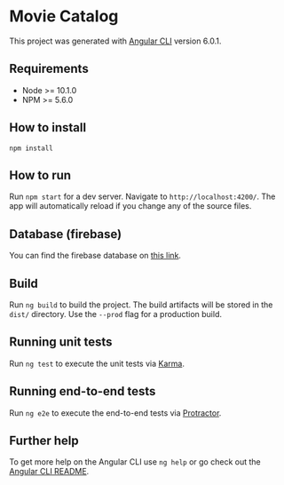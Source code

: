 # Movie Catalog

This project was generated with [Angular CLI](https://github.com/angular/angular-cli) version 6.0.1.

## Requirements

- Node >= 10.1.0
- NPM >= 5.6.0

## How to install

`npm install`

## How to run

Run `npm start` for a dev server. Navigate to `http://localhost:4200/`. The app will automatically reload if you change any of the source files.

## Database (firebase)

You can find the firebase database on [this link](https://casustelefoonboekrafael.firebaseio.com/).

## Build

Run `ng build` to build the project. The build artifacts will be stored in the `dist/` directory. Use the `--prod` flag for a production build.

## Running unit tests

Run `ng test` to execute the unit tests via [Karma](https://karma-runner.github.io).

## Running end-to-end tests

Run `ng e2e` to execute the end-to-end tests via [Protractor](http://www.protractortest.org/).

## Further help

To get more help on the Angular CLI use `ng help` or go check out the [Angular CLI README](https://github.com/angular/angular-cli/blob/master/README.md).
